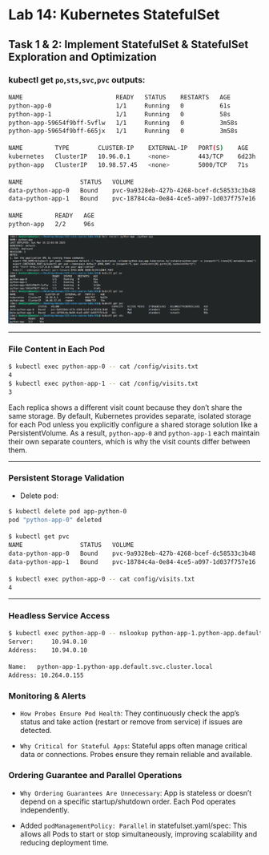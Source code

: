 # Lab 14: Kubernetes StatefulSet
## Task 1 & 2: Implement StatefulSet & StatefulSet Exploration and Optimization
### kubectl get `po`,`sts`,`svc`,`pvc` outputs:
```bash
NAME                          READY   STATUS    RESTARTS   AGE
python-app-0                  1/1     Running   0          61s
python-app-1                  1/1     Running   0          58s
python-app-59654f9bff-5vflw   1/1     Running   0          3m58s
python-app-59654f9bff-665jx   1/1     Running   0          3m58s

NAME         TYPE        CLUSTER-IP    EXTERNAL-IP   PORT(S)    AGE
kubernetes   ClusterIP   10.96.0.1     <none>        443/TCP    6d23h
python-app   ClusterIP   10.98.57.45   <none>        5000/TCP   71s

NAME                STATUS   VOLUME                                     CAPACITY   ACCESS MODES   STORAGECLASS   VOLUMEATTRIBUTESCLASS   AGE
data-python-app-0   Bound    pvc-9a9328eb-427b-4268-bcef-dc58533c3b48   1Gi        RWO            standard       <unset>                 83s
data-python-app-1   Bound    pvc-18784c4a-0e84-4ce5-a097-1d037f757e16   1Gi        RWO            standard       <unset>                 80s

NAME         READY   AGE
python-app   2/2     96s
```

![](images/image14.png)

---

### File Content in Each Pod

```bash
$ kubectl exec python-app-0 -- cat /config/visits.txt
4
$ kubectl exec python-app-1 -- cat /config/visits.txt
3
```

Each replica shows a different visit count because they don’t share the same storage. By default, Kubernetes provides separate, isolated storage for each Pod unless you explicitly configure a shared storage solution like a PersistentVolume. As a result, `python-app-0` and `python-app-1` each maintain their own separate counters, which is why the visit counts differ between them.

---
### Persistent Storage Validation
- Delete pod:

```bash
$ kubectl delete pod app-python-0
pod "python-app-0" deleted

$ kubectl get pvc
NAME                STATUS   VOLUME                                     CAPACITY   ACCESS MODES   STORAGECLASS   VOLUMEATTRIBUTESCLASS   AGE
data-python-app-0   Bound    pvc-9a9328eb-427b-4268-bcef-dc58533c3b48   1Gi        RWO            standard       <unset>                 22m
data-python-app-1   Bound    pvc-18784c4a-0e84-4ce5-a097-1d037f757e16   1Gi        RWO            standard       <unset>                 22m

$ kubectl exec python-app-0 -- cat config/visits.txt
4
```
---
### Headless Service Access

```bash
$ kubectl exec python-app-0 -- nslookup python-app-1.python-app.default.svc.cluster.local
Server:		10.94.0.10
Address:	10.94.0.10

Name:	python-app-1.python-app.default.svc.cluster.local
Address: 10.264.0.155
```

### Monitoring & Alerts

- `How Probes Ensure Pod Health`: They continuously check the app’s status and take action (restart or remove from service) if issues are detected.

- `Why Critical for Stateful Apps`: Stateful apps often manage critical data or connections. Probes ensure they remain reliable and available.

### Ordering Guarantee and Parallel Operations

- `Why Ordering Guarantees Are Unnecessary`: App is stateless or doesn’t depend on a specific startup/shutdown order. Each Pod operates independently.

- Added `podManagementPolicy: Parallel` in statefulset.yaml/spec: This allows all Pods to start or stop simultaneously, improving scalability and reducing deployment time.
